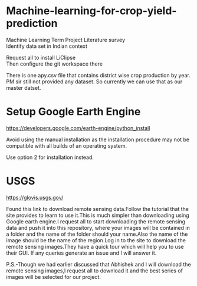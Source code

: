 # Machine-learning-for-crop-yield-prediction
Machine Learning Term Project
Literature survey		
Identify data set in Indian context

Request all to install LiClipse<br/>
Then configure the git workspace there<br/>

There is one apy.csv file that contains district wise crop production by year. <br/>
PM sir still not provided any dataset. So currently we can use that as our master datset.

# Setup Google Earth Engine

https://developers.google.com/earth-engine/python_install

Avoid using the manual installation as the installation procedure may not be compatible with all builds of an operating system.

Use option 2 for installation instead.

# USGS

https://glovis.usgs.gov/

Found this link to download remote sensing data.Follow the tutorial that the site provides to learn to use it.This is much simpler than downloading using Google earth engine.I request all to start downloading the remote sensing data and push it into this repository, where your images will be contained in a folder and the name of the folder should your name.Also the name of the image should be the name of the region.Log in to the site to download the remote sensing images.They have a quick tour which will help you to use their GUI.
If any queries generate an issue and I will answer it.

P.S.-Though we had earlier discussed that Abhishek and I will download the remote sensing images,I request all to download it and the best series of images will be selected for our project.




